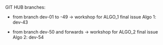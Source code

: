 GIT HUB branches:

* from branch dev-01 to -49 		-> workshop for ALGO_1
	final issue Algo 1: dev-43


* from branch dev-50 and forwards 	-> workshop for ALGO_2
	final issue Algo 2: dev-54
